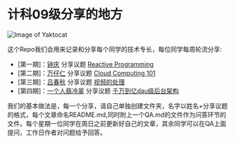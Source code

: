# 计科09级分享的地方


![Image of Yaktocat](https://github.com/richardissuperman/sy0901/blob/master/README/sy0901.jpg?raw=true)

这个Repo我们会用来记录和分享每个同学的技术专长，每位同学每周轮流分享:

 * [第一期]：[钟庆](https://github.com/richardissuperman) 分享议题 [Reactive Programming](https://github.com/richardissuperman/sy0901/blob/master/%E9%92%9F%E5%BA%86-Reactive%20Programming/reactive_programming.md)
 * [第二期]：[万仔仁](https://github.com/HusterWan) 分享议题 [Cloud Computing 101](https://github.com/richardissuperman/WHUT_CS_CLASS_09/blob/master/%E4%B8%87%E4%BB%94%E4%BB%81-Cloud-Computing101/%E7%BE%8E%E5%9B%A2%E4%BA%91%E6%9E%B6%E6%9E%84.md)
 * [第三期]：[吕春秋](https://github.com/barry963) 分享议题 [视频的处理](https://github.com/richardissuperman/WHUT_CS_CLASS_09/blob/master/%E5%90%95%E6%98%A5%E7%A7%8B-video-watermark/%E8%A7%86%E9%A2%91%E6%B0%B4%E5%8D%B0.md)
 * [第四期]：[一个人翡冷翠](https://github.com/barry963) 分享议题 [千万到亿dau级后台架构](https://github.com/richardissuperman/WHUT_CS_CLASS_09/blob/master/%E4%B8%80%E4%B8%AA%E4%BA%BA%E7%BF%A1%E5%86%B7%E7%BF%A0-%E5%8D%83%E4%B8%87%E5%88%B0%E4%BA%BFdau%E7%BA%A7%E5%90%8E%E5%8F%B0%E6%9E%B6%E6%9E%84/%E4%BA%BF%E7%BA%A7dau%E5%90%8E%E5%8F%B0%E6%9E%B6%E6%9E%84.md)



我们的基本做法是，每一个分享，请自己单独创建文件夹，名字以姓名+分享议题的格式，每个文章命名README.md,同时附上一个QA.md的文件作为问答环节的文件。每个星期一位同学在周日之前更新好自己的文章，其余同学可以在QA上面提问，工作日作者对问题给予回答。
